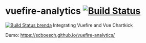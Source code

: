 # vuefire-analytics [![Build Status](https://travis-ci.org/scboesch/vuefire-analytics.svg?branch=master)](https://travis-ci.org/scboesch/vuefire-analytics)

[![Build Status brenda](https://travis-ci.com/breadplop/test.svg?branch=master)](https://travis-ci.com/breadplop/test)
Integrating Vuefire and Vue Chartkick

Demo: https://scboesch.github.io/vuefire-analytics/

